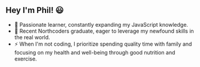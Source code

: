<h2>Hey I'm Phil! 😃</h2>   

- 🧠 Passionate learner, constantly expanding my JavaScript knowledge.
- 🦾 Recent Northcoders graduate, eager to leverage my newfound skills in the real world.
- ⚡ When I'm not coding, I prioritize spending quality time with family and focusing on my health and well-being through good nutrition and exercise.
